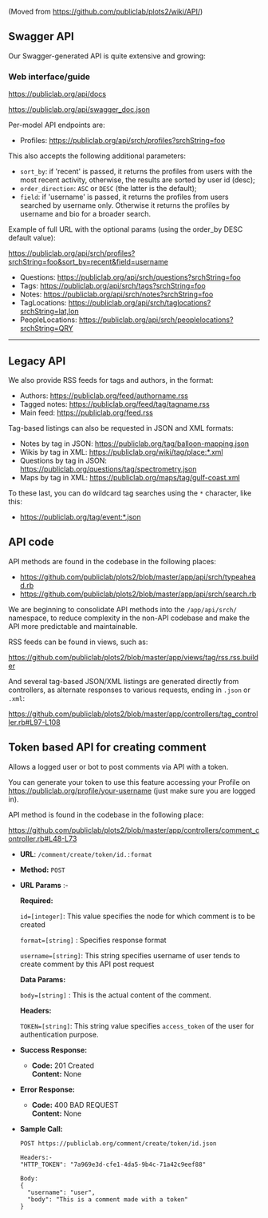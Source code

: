 (Moved from https://github.com/publiclab/plots2/wiki/API/)

## Swagger API

Our Swagger-generated API is quite extensive and growing:

### Web interface/guide

https://publiclab.org/api/docs

https://publiclab.org/api/swagger_doc.json

Per-model API endpoints are:

* Profiles: https://publiclab.org/api/srch/profiles?srchString=foo

This also accepts the following additional parameters:

- `sort_by`: if 'recent' is passed, it returns the profiles from users with the most recent activity, otherwise, the results are sorted by user id (desc);
- `order_direction`: `ASC` or `DESC` (the latter is the default);
- `field`: if 'username' is passed, it returns the profiles from users searched by username only. Otherwise it returns the profiles by username and bio for a broader search.

Example of full URL with the optional params (using the order_by DESC default value):

https://publiclab.org/api/srch/profiles?srchString=foo&sort_by=recent&field=username

* Questions: https://publiclab.org/api/srch/questions?srchString=foo
* Tags: https://publiclab.org/api/srch/tags?srchString=foo
* Notes: https://publiclab.org/api/srch/notes?srchString=foo
* TagLocations: https://publiclab.org/api/srch/taglocations?srchString=lat,lon
* PeopleLocations: https://publiclab.org/api/srch/peoplelocations?srchString=QRY

****

## Legacy API

We also provide RSS feeds for tags and authors, in the format:

* Authors: https://publiclab.org/feed/authorname.rss
* Tagged notes: https://publiclab.org/feed/tag/tagname.rss
* Main feed: https://publiclab.org/feed.rss

Tag-based listings can also be requested in JSON and XML formats:

* Notes by tag in JSON: https://publiclab.org/tag/balloon-mapping.json
* Wikis by tag in XML: https://publiclab.org/wiki/tag/place:*.xml
* Questions by tag in JSON: https://publiclab.org/questions/tag/spectrometry.json
* Maps by tag in XML: https://publiclab.org/maps/tag/gulf-coast.xml

To these last, you can do wildcard tag searches using the `*` character, like this:

* https://publiclab.org/tag/event:*.json

## API code

API methods are found in the codebase in the following places:

* https://github.com/publiclab/plots2/blob/master/app/api/srch/typeahead.rb
* https://github.com/publiclab/plots2/blob/master/app/api/srch/search.rb

We are beginning to consolidate API methods into the `/app/api/srch/` namespace, to reduce complexity in the non-API codebase and make the API more predictable and maintainable.

RSS feeds can be found in views, such as:

https://github.com/publiclab/plots2/blob/master/app/views/tag/rss.rss.builder

And several tag-based JSON/XML listings are generated directly from controllers, as alternate responses to various requests, ending in `.json` or `.xml`:

https://github.com/publiclab/plots2/blob/master/app/controllers/tag_controller.rb#L97-L108

## Token based API for creating comment
Allows a logged user or bot to post comments via API with a token.

You can generate your token to use this feature accessing your Profile on https://publiclab.org/profile/your-username (just make sure you are logged in).

API method is found in the codebase in the following place:

https://github.com/publiclab/plots2/blob/master/app/controllers/comment_controller.rb#L48-L73

* **URL**:  `/comment/create/token/id.:format`
* **Method:**   `POST`
* **URL Params** :-

   **Required:**

   `id=[integer]`: This value specifies the node for which comment is to be created

   `format=[string]` : Specifies response format

   `username=[string]`: This string specifies username of user tends to create comment by this API post request

   **Data Params:**

    `body=[string]` : This is the actual content of the comment.

   **Headers:**

   `TOKEN=[string]`: This string value specifies ``access_token`` of the user for authentication purpose.

* **Success Response:**
  * **Code:** 201 Created <br>
    **Content:** None

* **Error Response:**
  * **Code:** 400 BAD REQUEST <br>
    **Content:** None

* **Sample Call:**
  ```
  POST https://publiclab.org/comment/create/token/id.json

  Headers:-
  "HTTP_TOKEN": "7a969e3d-cfe1-4da5-9b4c-71a42c9eef88"

  Body:
  {
    "username": "user",
    "body": "This is a comment made with a token"
  }
  ```
